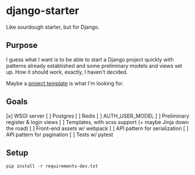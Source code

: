 # django-starter

Like sourdough starter, but for Django.

## Purpose

I guess what I want is to be able to start a Django project quickly with
patterns already established and some preliminary models and views set up. How
it should work, exactly, I haven't decided.

Maybe a [project template][1] is what I'm looking for.

## Goals

[x] WSGI server
[ ] Postgres
[ ] Redis
[ ] AUTH_USER_MODEL
[ ] Preliminary register & login views
[ ] Templates, with scss support (+ maybe Jinja down the road)
[ ] Front-end assets w/ webpack
[ ] API pattern for serialization
[ ] API pattern for pagination
[ ] Tests w/ pytest

## Setup

```
pip install -r requirements-dev.txt
```

[1]: https://docs.djangoproject.com/en/2.1/ref/django-admin/#cmdoption-startproject-template
